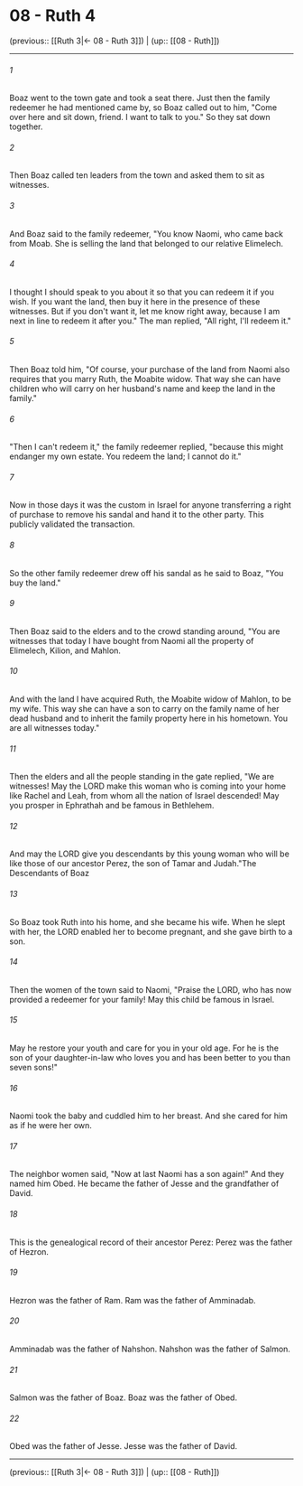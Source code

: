 # 08 - Ruth 4

(previous:: [[Ruth 3|← 08 - Ruth 3]]) | (up:: [[08 - Ruth]])

***


###### 1 
Boaz went to the town gate and took a seat there. Just then the family redeemer he had mentioned came by, so Boaz called out to him, "Come over here and sit down, friend. I want to talk to you." So they sat down together. 

###### 2 
Then Boaz called ten leaders from the town and asked them to sit as witnesses. 

###### 3 
And Boaz said to the family redeemer, "You know Naomi, who came back from Moab. She is selling the land that belonged to our relative Elimelech. 

###### 4 
I thought I should speak to you about it so that you can redeem it if you wish. If you want the land, then buy it here in the presence of these witnesses. But if you don't want it, let me know right away, because I am next in line to redeem it after you." The man replied, "All right, I'll redeem it." 

###### 5 
Then Boaz told him, "Of course, your purchase of the land from Naomi also requires that you marry Ruth, the Moabite widow. That way she can have children who will carry on her husband's name and keep the land in the family." 

###### 6 
"Then I can't redeem it," the family redeemer replied, "because this might endanger my own estate. You redeem the land; I cannot do it." 

###### 7 
Now in those days it was the custom in Israel for anyone transferring a right of purchase to remove his sandal and hand it to the other party. This publicly validated the transaction. 

###### 8 
So the other family redeemer drew off his sandal as he said to Boaz, "You buy the land." 

###### 9 
Then Boaz said to the elders and to the crowd standing around, "You are witnesses that today I have bought from Naomi all the property of Elimelech, Kilion, and Mahlon. 

###### 10 
And with the land I have acquired Ruth, the Moabite widow of Mahlon, to be my wife. This way she can have a son to carry on the family name of her dead husband and to inherit the family property here in his hometown. You are all witnesses today." 

###### 11 
Then the elders and all the people standing in the gate replied, "We are witnesses! May the LORD make this woman who is coming into your home like Rachel and Leah, from whom all the nation of Israel descended! May you prosper in Ephrathah and be famous in Bethlehem. 

###### 12 
And may the LORD give you descendants by this young woman who will be like those of our ancestor Perez, the son of Tamar and Judah."The Descendants of Boaz 

###### 13 
So Boaz took Ruth into his home, and she became his wife. When he slept with her, the LORD enabled her to become pregnant, and she gave birth to a son. 

###### 14 
Then the women of the town said to Naomi, "Praise the LORD, who has now provided a redeemer for your family! May this child be famous in Israel. 

###### 15 
May he restore your youth and care for you in your old age. For he is the son of your daughter-in-law who loves you and has been better to you than seven sons!" 

###### 16 
Naomi took the baby and cuddled him to her breast. And she cared for him as if he were her own. 

###### 17 
The neighbor women said, "Now at last Naomi has a son again!" And they named him Obed. He became the father of Jesse and the grandfather of David. 

###### 18 
This is the genealogical record of their ancestor Perez: Perez was the father of Hezron. 

###### 19 
Hezron was the father of Ram. Ram was the father of Amminadab. 

###### 20 
Amminadab was the father of Nahshon. Nahshon was the father of Salmon. 

###### 21 
Salmon was the father of Boaz. Boaz was the father of Obed. 

###### 22 
Obed was the father of Jesse. Jesse was the father of David.

***

(previous:: [[Ruth 3|← 08 - Ruth 3]]) | (up:: [[08 - Ruth]])
